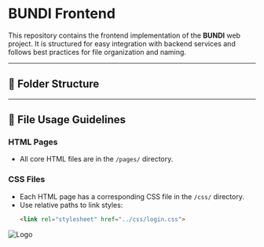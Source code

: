 # BUNDI Frontend

This repository contains the frontend implementation of the **BUNDI** web project. It is structured for easy integration with backend services and follows best practices for file organization and naming.

---

## 📁 Folder Structure


---

## 🔗 File Usage Guidelines

### HTML Pages
- All core HTML files are in the `/pages/` directory.

### CSS Files
- Each HTML page has a corresponding CSS file in the `/css/` directory.
- Use relative paths to link styles:
  ```html
  <link rel="stylesheet" href="../css/login.css">
<script src="../js/main.js"></script>
<img src="../assets/images/logo-white.jpg" alt="Logo">
